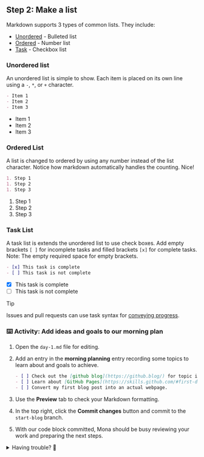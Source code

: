 ## Step 2: Make a list

Markdown supports 3 types of common lists. They include:

- [Unordered](https://docs.github.com/en/get-started/writing-on-github/getting-started-with-writing-and-formatting-on-github/basic-writing-and-formatting-syntax#lists) - Bulleted list
- [Ordered](https://docs.github.com/en/get-started/writing-on-github/getting-started-with-writing-and-formatting-on-github/basic-writing-and-formatting-syntax#lists) - Number list
- [Task](https://docs.github.com/en/get-started/writing-on-github/getting-started-with-writing-and-formatting-on-github/basic-writing-and-formatting-syntax#task-lists) - Checkbox list

### Unordered list

An unordered list is simple to show. Each item is placed on its own line using a `-`, `*`, or `+` character.

```md
- Item 1
- Item 2
- Item 3
```

- Item 1
- Item 2
- Item 3

### Ordered List

A list is changed to ordered by using any number instead of the list character. Notice how markdown automatically handles the counting. Nice!

```md
1. Step 1
1. Step 2
1. Step 3
```

1. Step 1
1. Step 2
1. Step 3

### Task List

A task list is extends the unordered list to use check boxes.
Add empty brackets `[ ]` for incomplete tasks and filled brackets `[x]` for complete tasks. Note: The empty required space for empty brackets.

```md
- [x] This task is complete
- [ ] This task is not complete
```

- [x] This task is complete
- [ ] This task is not complete

> [!TIP]
> Issues and pull requests can use task syntax for [conveying progress](https://docs.github.com/en/get-started/writing-on-github/working-with-advanced-formatting/about-tasklists).

### :keyboard: Activity: Add ideas and goals to our morning plan

1. Open the `day-1.md` file for editing.

1. Add an entry in the **morning planning** entry recording some topics to learn about and goals to achieve.

   ```md
   - [ ] Check out the [github blog](https://github.blog/) for topic ideas.
   - [ ] Learn about [GitHub Pages](https://skills.github.com/#first-day-on-github).
   - [ ] Convert my first blog post into an actual webpage.
   ```

1. Use the **Preview** tab to check your Markdown formatting.

1. In the top right, click the **Commit changes** button and commit to the `start-blog` branch.

1. With our code block committed, Mona should be busy reviewing your work and preparing the next steps.

<details>
<summary>Having trouble? 🤷</summary><br/>

- Confirm you are editing the correct file and branch.
- Double check your syntax. The must be a space inside the `[ ]` for task lists.

</details>
